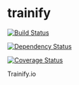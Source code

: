 trainify
========

[![Build Status](https://secure.travis-ci.org/sosickstudios/trainify.png?branch=master)](http://travis-ci.org/sosickstudios/trainify)

[![Dependency Status](https://david-dm.org/sosickstudios/trainify.png)](https://david-dm.org/sosickstudios/trainify)

[![Coverage Status](https://coveralls.io/repos/sosickstudios/trainify/badge.png?branch=master)](https://coveralls.io/r/sosickstudios/trainify?branch=master)

Trainify.io
